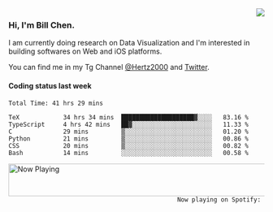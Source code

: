 <img  align="right" src="https://github-readme-stats.vercel.app/api?username=BillChen2k&show_icons=false&count_private=true&hide_title=true">

### Hi, I'm Bill Chen.

I am currently doing research on Data Visualization and I'm interested in building softwares on Web and iOS platforms.

You can find me in my Tg Channel [@Hertz2000](https://t.me/Hertz2000) and [Twitter](https://twitter.com/billchen2k).

#### Coding status last week

<!--START_SECTION:waka-->

```text
Total Time: 41 hrs 29 mins

TeX            34 hrs 34 mins  ████████████████████▓░░░░   83.16 %
TypeScript     4 hrs 42 mins   ██▓░░░░░░░░░░░░░░░░░░░░░░   11.33 %
C              29 mins         ▒░░░░░░░░░░░░░░░░░░░░░░░░   01.20 %
Python         21 mins         ▒░░░░░░░░░░░░░░░░░░░░░░░░   00.86 %
CSS            20 mins         ▒░░░░░░░░░░░░░░░░░░░░░░░░   00.82 %
Bash           14 mins         ░░░░░░░░░░░░░░░░░░░░░░░░░   00.58 %
```

<!--END_SECTION:waka-->


<div>
<a href="https://spotify-now-playing.billchen2k.vercel.app/now-playing?open">
   <img align="right" src="https://spotify-now-playing.billchen2k.vercel.app/now-playing" width="540" height="64" alt="Now Playing">
</a>
</div>

<div>
<p align="right"><code>Now playing on Spotify: </code></p>
</div>

<!--
**BillChen2K/BillChen2K** is a ✨ _special_ ✨ repository because its `README.md` (this file) appears on your GitHub profile.

Here are some ideas to get you started:

- 🔭 I’m currently working on ...
- 🌱 I’m currently learning ...
- 👯 I’m looking to collaborate on ...
- 🤔 I’m looking for help with ...
- 💬 Ask me about ...
- 📫 How to reach me: ...
- 😄 Pronouns: ...
- ⚡ Fun fact: ...
-->
